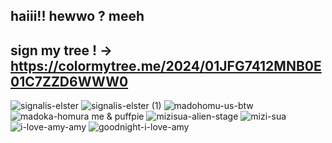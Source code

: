 ## haiii!! hewwo ?  meeh
## sign my tree ! -> https://colormytree.me/2024/01JFG7412MNB0E01C7ZZD6WWW0
![signalis-elster](https://github.com/user-attachments/assets/fca304ed-0c2c-47fb-abe9-4f439cc2b8f9) ![signalis-elster (1)](https://github.com/user-attachments/assets/e0e90aaf-1122-4535-8664-2fae8def4b1e)
![madohomu-us-btw](https://github.com/user-attachments/assets/2b6fec7f-9c28-438c-afe3-d81358b6fa7e) ![madoka-homura](https://github.com/user-attachments/assets/80519595-a42d-4bd9-9090-a75467571da7) me & puffpie
![mizisua-alien-stage](https://github.com/user-attachments/assets/8b50456e-c272-4326-b3a3-65a4862bcede) ![mizi-sua](https://github.com/user-attachments/assets/f94cbe6f-2e76-48f5-b299-4f8e0e3fa9c4) 
![i-love-amy-amy](https://github.com/user-attachments/assets/8880c786-e52c-4f5d-b686-cec163b4f125) ![goodnight-i-love-amy](https://github.com/user-attachments/assets/15be20fa-6cd0-4212-926a-ff54da4a1801) 

